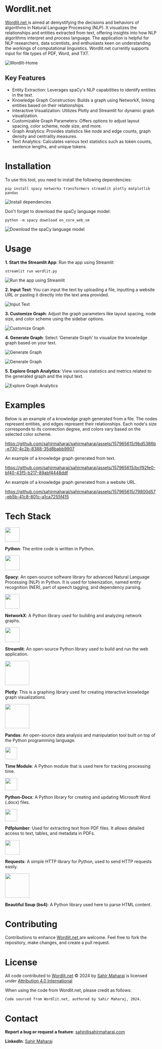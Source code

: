 # Wordlit.net

<a href= "http://wordlit.net"> Wordlit.net </a> is aimed at demystifying the decisions and behaviors of algorithms in Natural Language Processing (NLP). It visualizes the relationships and entities extracted from text, offering insights into how NLP algorithms interpret and process language. The application is helpful for NLP researchers, data scientists, and enthusiasts keen on understanding the workings of computational linguistics. Wordlit.net currently supports input for file types of PDF, Word, and TXT.

![Wordlit-Home](https://github.com/sahirmaharaj/sahirmaharaj/assets/157965615/0c5b1c83-dc19-4f2e-87f8-44403f147946)

## Key Features
- Entity Extraction: Leverages spaCy's NLP capabilities to identify entities in the text.
- Knowledge Graph Construction: Builds a graph using NetworkX, linking entities based on their relationships.
- Interactive Visualization: Utilizes Plotly and Streamlit for dynamic graph visualization.
- Customizable Graph Parameters: Offers options to adjust layout spacing, color scheme, node size, and more.
- Graph Analytics: Provides statistics like node and edge counts, graph density and centrality measures.
- Text Analytics: Calculates various text statistics such as token counts, sentence lengths, and unique tokens.

# Installation

To use this tool, you need to install the following dependencies:

`pip install spacy networkx transformers streamlit plotly matplotlib pandas`

![Install dependencies](https://sahirmaharaj.com/wordlit/Install%20Dependencies.png)

Don't forget to download the spaCy language model:

`python -m spacy download en_core_web_sm`

![Download the spaCy language model](https://sahirmaharaj.com/wordlit/Wordlit-Install.png)

# Usage

**1. Start the Streamlit App**: Run the app using Streamlit

`streamlit run wordlit.py`

![Run the app using Streamlit](https://sahirmaharaj.com/wordlit/Streamlit.png)

**2. Input Text**: You can input the text by uploading a file, inputting a website URL or pasting it directly into the text area provided.

![Input Text](https://sahirmaharaj.com/wordlit/Wordlit-Text-Input.png)

**3. Customize Graph**: Adjust the graph parameters like layout spacing, node size, and color scheme using the sidebar options.

![Customize Graph](https://sahirmaharaj.com/wordlit/Wordlit-Customize.png)

**4. Generate Graph**: Select 'Generate Graph' to visualize the knowledge graph based on your text.

![Generate Graph](https://sahirmaharaj.com/wordlit/Wordlit-Generate.png)

![Generate Graph](https://sahirmaharaj.com/wordlit/Wordlit-Generate_FullScreen.png)

**5. Explore Graph Analytics**: View various statistics and metrics related to the generated graph and the input text.

![Explore Graph Analytics](https://sahirmaharaj.com/wordlit/Wordlit-Analytics.png)

# Examples

Below is an example of a knowledge graph generated from a file. The nodes represent entities, and edges represent their relationships. Each node's size corresponds to its connection degree, and colors vary based on the selected color scheme.

https://github.com/sahirmaharaj/sahirmaharaj/assets/157965615/9bd5386b-e730-4c2b-8388-35d8babb9907

An example of a knowledge graph generated from text.

https://github.com/sahirmaharaj/sahirmaharaj/assets/157965615/bcf92fe0-bf40-43f5-b217-89abf4448ddf

An example of a knowledge graph generated from a website URL.

https://github.com/sahirmaharaj/sahirmaharaj/assets/157965615/79800d57-eb5b-41c8-801c-a1ca7255f415

# Tech Stack


<img src="https://upload.wikimedia.org/wikipedia/commons/thumb/c/c3/Python-logo-notext.svg/800px-Python-logo-notext.svg.png" width="48"> 

**Python**: The entire code is written in Python.


<img src="https://upload.wikimedia.org/wikipedia/commons/thumb/8/88/SpaCy_logo.svg/1280px-SpaCy_logo.svg.png" width="48"> 

**Spacy**: An open-source software library for advanced Natural Language Processing (NLP) in Python. It is used for tokenization, named entity recognition (NER), part of speech tagging, and dependency parsing.


<img src="https://avatars.githubusercontent.com/u/388785?s=280&v=4" width="48"> 

**NetworkX**: A Python library used for building and analyzing network graphs.


<img src="https://pbs.twimg.com/profile_images/1366779897423810562/kn7ucNPv_400x400.png" width="48"> 

**Streamlit**: An open-source Python library used to build and run the web application.


<img src="https://upload.wikimedia.org/wikipedia/commons/8/8a/Plotly-logo.png" width="80"> 

**Plotly**: This is a graphing library used for creating interactive knowledge graph visualizations.


<img src="https://upload.wikimedia.org/wikipedia/commons/thumb/e/ed/Pandas_logo.svg/1280px-Pandas_logo.svg.png" width="80"> 

**Pandas**: An open-source data analysis and manipulation tool built on top of the Python programming language.


<img src="https://i.pinimg.com/originals/4c/15/a9/4c15a9b76fb269e21b445715a80a78ab.png" width="40"> 

**Time Module**: A Python module that is used here for tracking processing time.


<img src="https://cdn-icons-png.flaticon.com/512/28/28863.png" width="40"> 

**Python-Docx**: A Python library for creating and updating Microsoft Word (.docx) files.


<img src="https://upload.wikimedia.org/wikipedia/commons/thumb/8/87/PDF_file_icon.svg/391px-PDF_file_icon.svg.png" width="40"> 

**Pdfplumber**: Used for extracting text from PDF files. It allows detailed access to text, tables, and metadata in PDFs.


<img src="https://upload.wikimedia.org/wikipedia/commons/2/2c/Requests-logo.png" width="48"> 

**Requests**: A simple HTTP library for Python, used to send HTTP requests easily.


<img src="https://cdn.analyticsvidhya.com/wp-content/uploads/2021/08/54889soup.png" width="80"> 

**Beautiful Soup (bs4)**: A Python library used here to parse HTML content.

# Contributing

Contributions to enhance <a href= "http://wordlit.net"> Wordlit.net </a> are welcome. Feel free to fork the repository, make changes, and create a pull request.

# License

All code contributed to <a href = "http://wordlit.net">Wordlit.net</a> © 2024 by <a href = "https://www.linkedin.com/in/sahir-maharaj/">Sahir Maharaj</a> is licensed under <a href = "http://creativecommons.org/licenses/by/4.0/?ref=chooser-v1">Attribution 4.0 International<a/>

When using the code from Wordlit.net, please credit as follows: 

`Code sourced from Wordlit.net, authored by Sahir Maharaj, 2024.`

# Contact

**Report a bug or request a feature**: <a href = "mailto:sahir@sahirmaharaj.com">sahir@sahirmaharaj.com</a>

**LinkedIn**: <a href = "https://www.linkedin.com/in/sahir-maharaj/">Sahir Maharaj</a>
